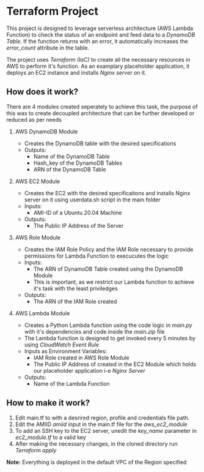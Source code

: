# Terraform Project #

This project is designed to leverage serverless architecture (AWS Lambda Function) to check the status of an endpoint and feed data to a *DynamoDB Table*. If the function returns with an error, it automatically increases the *error_count* attribute in the table.

The project uses *Terraform (IaC)* to create all the necessary resources in AWS to perform it's function. As an examplary placeholder application, it deploys an EC2 instance and installs *Nginx server* on it. 

## How does it work? ##

There are 4 modules created seperately to achieve this task, the purpose of this was to create decoupled architecture that can be further developed or reduced as per needs

1. AWS DynamoDB Module
   - Creates the DynamoDB table with the desired specifications
   - Outputs:
     - Name of the DynamoDB Table
     - Hash_key of the DynamoDB Tables
     - ARN of the DynamoDB Table

2. AWS EC2 Module
   - Creates the EC2 with the desired specificaitons and installs Nginx server on it using userdata.sh script in the main folder
   - Inputs:
     - AMI-ID of a Ubuntu 20.04 Machine
   - Outputs:
     - The Public IP Address of the Server

3. AWS Role Module
   - Creates the IAM Role Policy and the IAM Role necessary to provide permissions for Lambda Function to execucutes the logic
   - Inputs:
     - The ARN of DynamoDB Table created using the DynamoDB Module
     - This is important, as we restrict our Lambda function to achieve it's task with the least priviledges
   - Outputs:
     - The ARN of the IAM Role created

4. AWS Lambda Module
   - Creates a Python Lambda function using the code logic in *main.py* with it's dependencies and code inside the *main.zip* file
   - The Lambda function is designed to get invoked every 5 minutes by using *CloudWatch Event Rule*
   - Inputs as Environment Variables:
     - IAM Role created in AWS Role Module
     - The Public IP Address of created in the EC2 Module which holds our placeholder application i-e *Nginx Server*
   - Outputs:
     - Name of the Lambda Function


## How to make it work? ##
1. Edit main.tf to with a desrired region, profile and credentials file path.
2. Edit the AMIID *amiid* input in the main.tf file for the *aws_ec2_module*
3. To add an SSH key to the EC2 server, unedit the *key_name* parameter in *ec2_module.tf* to a valid key
4. After making the necessary changes, in the cloned directory run *Terraform apply*

**Note:**
Everything is deployed in the default VPC of the Region specified

